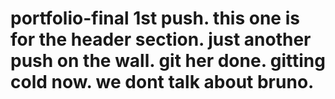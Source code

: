 # portfolio-final 1st push. this one is for the header section. just another push on the wall. git her done. gitting cold now. we dont talk about bruno.